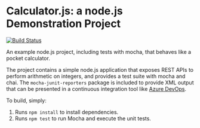 Calculator.js: a node.js Demonstration Project
==============================================

[![Build Status](https://dev.azure.com/ibartha/Parts%20Unlimited2/_apis/build/status/barthai.calculator?branchName=master)](https://dev.azure.com/ibartha/Parts%20Unlimited2/_build/latest?definitionId=5&branchName=master)

An example node.js project, including tests with mocha, that behaves like
a pocket calculator.

The project contains a simple node.js application that exposes REST APIs
to perform arithmetic on integers, and provides a test suite with mocha
and chai.  The `mocha-junit-reporters` package is included to provide XML
output that can be presented in a continuous integration tool like
[Azure DevOps](https://azure.com/devops).

To build, simply:

1. Runs `npm install` to install dependencies.
2. Runs `npm test` to run Mocha and execute the unit tests.

